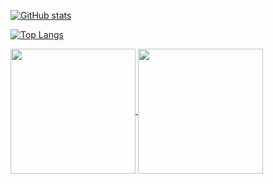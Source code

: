 [![GitHub stats](https://github-readme-stats.vercel.app/api?username=safwanishere)](https://github.com/safwanishere/github-readme-stats)

[![Top Langs](https://github-readme-stats.vercel.app/api/top-langs/?username=safwanishere)](https://github.com/safwanishere/github-readme-stats)


<a href="https://github.com/safwanishere/github-readme-stats">
  <img height=200 align="center" src="https://github-readme-stats.vercel.app/api?username=safwanishere" />
</a>
<a href="https://github.com/safwanishere/convoychat">
  <img height=200 align="center" src="https://github-readme-stats.vercel.app/api/top-langs?username=safwanishere&layout=compact&langs_count=8&card_width=320" />
</a>
